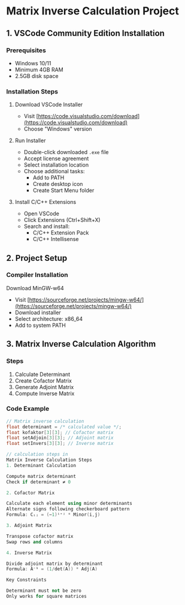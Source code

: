 # Matrix Inverse Calculation Project

## 1. VSCode Community Edition Installation

### Prerequisites
- Windows 10/11
- Minimum 4GB RAM
- 2.5GB disk space

### Installation Steps
1. Download VSCode Installer
   - Visit [https://code.visualstudio.com/download](https://code.visualstudio.com/download)
   - Choose "Windows" version

2. Run Installer
   - Double-click downloaded `.exe` file
   - Accept license agreement
   - Select installation location
   - Choose additional tasks:
     * Add to PATH
     * Create desktop icon
     * Create Start Menu folder

3. Install C/C++ Extensions
   - Open VSCode
   - Click Extensions (Ctrl+Shift+X)
   - Search and install:
     * C/C++ Extension Pack
     * C/C++ Intellisense

## 2. Project Setup

### Compiler Installation
Download MinGW-w64
   - Visit [https://sourceforge.net/projects/mingw-w64/](https://sourceforge.net/projects/mingw-w64/)
   - Download installer
   - Select architecture: x86_64
   - Add to system PATH

## 3. Matrix Inverse Calculation Algorithm

### Steps
1. Calculate Determinant
2. Create Cofactor Matrix
3. Generate Adjoint Matrix
4. Compute Inverse Matrix

### Code Example
```cpp
// Matrix inverse calculation
float determinant = /* calculated value */;
float kofaktor[3][3]; // Cofactor matrix
float setAdjoin[3][3]; // Adjoint matrix
float setInvers[3][3]; // Inverse matrix

// calculation steps in
Matrix Inverse Calculation Steps
1. Determinant Calculation

Compute matrix determinant
Check if determinant ≠ 0

2. Cofactor Matrix

Calculate each element using minor determinants
Alternate signs following checkerboard pattern
Formula: Cᵢⱼ = (−1)ⁱ⁺ʲ * Minor(i,j)

3. Adjoint Matrix

Transpose cofactor matrix
Swap rows and columns

4. Inverse Matrix

Divide adjoint matrix by determinant
Formula: A⁻¹ = (1/det(A)) * Adj(A)

Key Constraints

Determinant must not be zero
Only works for square matrices
```